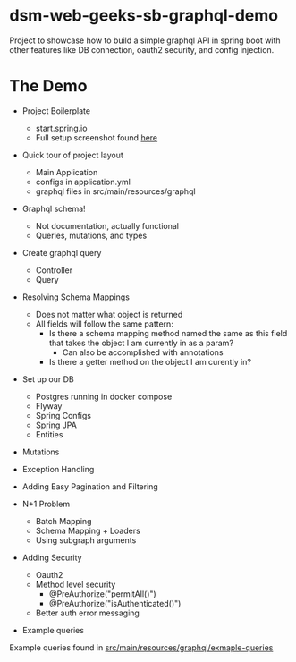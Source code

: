 # dsm-web-geeks-sb-graphql-demo

Project to showcase how to build a simple graphql API in spring boot with other features like DB connection, oauth2 security, and config injection.

# The Demo

- Project Boilerplate
    - start.spring.io
    - Full setup screenshot found [here](media/start-spring-setup.png)
- Quick tour of project layout
    - Main Application
    - configs in application.yml
    - graphql files in src/main/resources/graphql
- Graphql schema!
    - Not documentation, actually functional
    - Queries, mutations, and types
- Create graphql query
    - Controller
    - Query
- Resolving Schema Mappings
    - Does not matter what object is returned
    - All fields will follow the same pattern:
        - Is there a schema mapping method named the same as this field that takes the object I am currently in as a param?
            - Can also be accomplished with annotations
        - Is there a getter method on the object I am curently in?
- Set up our DB
    - Postgres running in docker compose
    - Flyway
    - Spring Configs
    - Spring JPA
    - Entities
- Mutations
- Exception Handling
- Adding Easy Pagination and Filtering
- N+1 Problem
    - Batch Mapping
    - Schema Mapping + Loaders
    - Using subgraph arguments
- Adding Security
    - Oauth2
    - Method level security
        - @PreAuthorize("permitAll()")
        - @PreAuthorize("isAuthenticated()")
    - Better auth error messaging


- Example queries

Example queries found in [src/main/resources/graphql/exmaple-queries](src/main/resources/graphql/exmaple-queries)